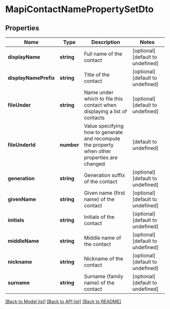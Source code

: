 # MapiContactNamePropertySetDto

## Properties
Name | Type | Description | Notes
------------ | ------------- | ------------- | -------------
**displayName** | **string** | Full name of the contact              | [optional] [default to undefined]
**displayNamePrefix** | **string** | Title of the contact              | [optional] [default to undefined]
**fileUnder** | **string** | Name under which to file this contact when displaying a list of contacts              | [optional] [default to undefined]
**fileUnderId** | **number** | Value specifying how to generate and recompute the property when other properties are changed              | [default to undefined]
**generation** | **string** | Generation suffix of the contact              | [optional] [default to undefined]
**givenName** | **string** | Given name (first name) of the contact              | [optional] [default to undefined]
**initials** | **string** | Initials of the contact              | [optional] [default to undefined]
**middleName** | **string** | Middle name of the contact              | [optional] [default to undefined]
**nickname** | **string** | Nickname of the contact              | [optional] [default to undefined]
**surname** | **string** | Surname (family name) of the contact              | [optional] [default to undefined]



[[Back to Model list]](README.md#documentation-for-models) [[Back to API list]](README.md#documentation-for-api-endpoints) [[Back to README]](README.md)
